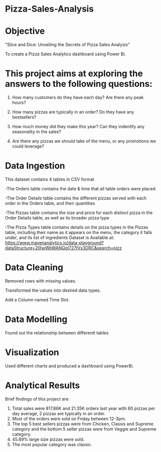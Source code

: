 # Pizza-Sales-Analysis

# Objective
"Slice and Dice: Unveiling the Secrets of Pizza Sales Analysis"

To create a Pizza Sales  Analytics dashboard using Power Bi.

# This project aims at exploring the answers to the following questions:

1. How many customers do they have each day? Are there any peak hours?

2. How many pizzas are typically in an order? Do they have any bestsellers?

3. How much money did they make this year? Can they indentify any seasonality in the sales?

4. Are there any pizzas we should take of the menu, or any promotions we could leverage?
   
# Data Ingestion

This dataset contains 4 tables in CSV format

-The Orders table contains the date & time that all table orders were placed

-The Order Details table contains the different pizzas served with each order in the Orders table, and their quantities

-The Pizzas table contains the size and price for each distinct pizza in the Order Details table, as well as its broader pizza type

-The Pizza Types table contains details on the pizza types in the Pizzas table, including their name as it appears on the menu, the category it falls under, and its list of ingredients
Dataset is Available at: https://www.mavenanalytics.io/data-playground?dataStructure=2lXwWbWANQgI727tVx3DRC&search=pizz

# Data Cleaning

Removed rows with missing values.

Transformed the values into desired data types.

Add a Column named Time Slot.

# Data Modelling

Found out the relationship between differentt tables

# Visualization
Used different charts and produced a dashboard using PowerBi.

# Analytical Results
Brief findings of this project are:
1. Total sales were 817.86K and 21.35K orders last year with 60 pizzas per day average, 2 pizzas are typically in an order.
2. Most of the orders were sold on Friday between 12-3pm.
3. The top 5  best sellers pizzas were from Chicken, Classis and Supreme category and the bottom 5 seller pizzas were from Veggie and Supreme category.
4.  45.89% large size pizzas were sold.
5.  The most popular category was classic.

